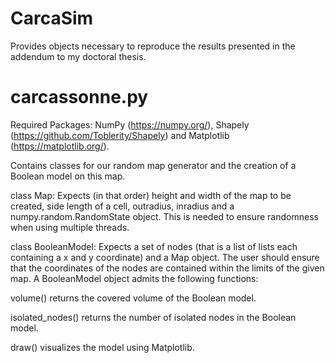 # CarcaSim

Provides objects necessary to reproduce the results presented in the addendum to my doctoral thesis.

# carcassonne.py

Required Packages: NumPy (https://numpy.org/), Shapely (https://github.com/Toblerity/Shapely) and Matplotlib (https://matplotlib.org/).

Contains classes for our random map generator and the creation of a Boolean model on this map. 

class Map: Expects (in that order) height and width of the map to be created, side length of a cell, outradius, inradius and a numpy.random.RandomState object. This is needed to ensure randomness when using multiple threads.

class BooleanModel: Expects a set of nodes (that is a list of lists each containing a x and y coordinate) and a Map object. The user should ensure that the coordinates of the nodes are contained within the limits of the given map. A BooleanModel object admits the following functions:

volume() returns the covered volume of the Boolean model.

isolated_nodes() returns the number of isolated nodes in the Boolean model.

draw() visualizes the model using Matplotlib.
